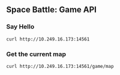 ## Space Battle: Game API

### Say Hello

```
curl http://10.249.16.173:14561
```

### Get the current map

```
curl http://10.249.16.173:14561/game/map
```